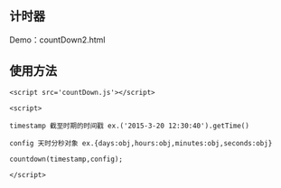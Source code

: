 ## 计时器
Demo：countDown2.html
## 使用方法  
``<script src='countDown.js'></script>``

``<script>``

``timestamp 截至时期的时间戳 ex.('2015-3-20 12:30:40').getTime()``

``config 天时分秒对象 ex.{days:obj,hours:obj,minutes:obj,seconds:obj}``

``countdown(timestamp,config);``

``</script>``
